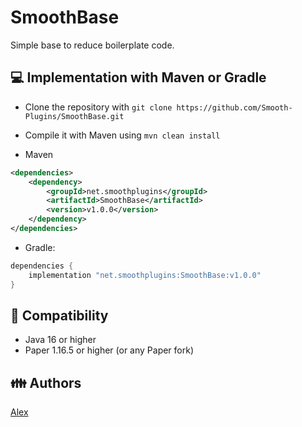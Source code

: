 # SmoothBase

Simple base to reduce boilerplate code.

## 💻 Implementation with Maven or Gradle

- Clone the repository with `git clone https://github.com/Smooth-Plugins/SmoothBase.git`
- Compile it with Maven using `mvn clean install`

- Maven
```xml
<dependencies>
    <dependency>
        <groupId>net.smoothplugins</groupId>
        <artifactId>SmoothBase</artifactId>
        <version>v1.0.0</version>
    </dependency>
</dependencies>
```
- Gradle:
```groovy
dependencies {
    implementation "net.smoothplugins:SmoothBase:v1.0.0"
}
```

## 🔭 Compatibility

- Java 16 or higher
- Paper 1.16.5 or higher (or any Paper fork)
  

## 👪 Authors

[Alex](https://github.com/alexcastro1919)
